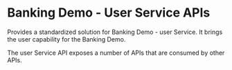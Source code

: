 # Banking Demo - User Service APIs

Provides a standardized solution for Banking Demo - user Service. It brings the user capability for the Banking Demo.

The user Service API exposes a number of APIs that are consumed by other APIs.